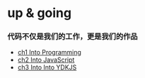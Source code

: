 # up & going

### 代码不仅是我们的工作，更是我们的作品

- [ch1 Into Programming](ch2%20Into%20JavaScript.md)
- [ch2 Into JavaScript](ch2%20Into%20JavaScript.md)
- [ch3 Into Into YDKJS](ch3%20Into%20Into%20YDKJ.md)
